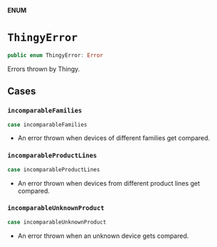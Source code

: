 **ENUM**

# `ThingyError`

```swift
public enum ThingyError: Error
```

Errors thrown by Thingy.

## Cases
### `incomparableFamilies`

```swift
case incomparableFamilies
```

- An error thrown when devices of different families get compared.

### `incomparableProductLines`

```swift
case incomparableProductLines
```

- An error thrown when devices from different product lines get compared.

### `incomparableUnknownProduct`

```swift
case incomparableUnknownProduct
```

- An error thrown when an unknown device gets compared.
